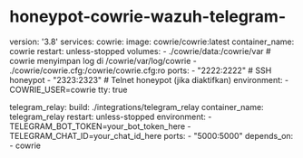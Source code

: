 # honeypot-cowrie-wazuh-telegram-

version: '3.8'
services:
  cowrie:
    image: cowrie/cowrie:latest
    container_name: cowrie
    restart: unless-stopped
    volumes:
      - ./cowrie/data:/cowrie/var  # cowrie menyimpan log di /cowrie/var/log/cowrie
      - ./cowrie/cowrie.cfg:/cowrie/cowrie.cfg:ro
    ports:
      - "2222:2222"   # SSH honeypot
      - "2323:2323"   # Telnet honeypot (jika diaktifkan)
    environment:
      - COWRIE_USER=cowrie
    tty: true

  telegram_relay:
    build: ./integrations/telegram_relay
    container_name: telegram_relay
    restart: unless-stopped
    environment:
      - TELEGRAM_BOT_TOKEN=your_bot_token_here
      - TELEGRAM_CHAT_ID=your_chat_id_here
    ports:
      - "5000:5000"
    depends_on:
      - cowrie
